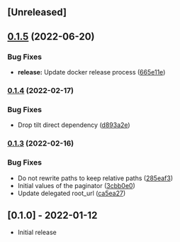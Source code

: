 ## [Unreleased]

## [0.1.5](https://github.com/pusewicz/statique/compare/v0.1.4...v0.1.5) (2022-06-20)


### Bug Fixes

* **release:** Update docker release process ([665e11e](https://github.com/pusewicz/statique/commit/665e11e0a5b08ff94c5a96332961c98c3f5e5ce9))

### [0.1.4](https://github.com/pusewicz/statique/compare/v0.1.3...v0.1.4) (2022-02-17)


### Bug Fixes

* Drop tilt direct dependency ([d893a2e](https://github.com/pusewicz/statique/commit/d893a2e847e6317e6e7b80d1179ecd966e1bfc3a))

### [0.1.3](https://github.com/pusewicz/statique/compare/v0.1.1...v0.1.3) (2022-02-16)


### Bug Fixes

* Do not rewrite paths to keep relative paths ([285eaf3](https://github.com/pusewicz/statique/commit/285eaf3446d7de2dba4fc3b55e7dd87b16092a04))
* Initial values of the paginator ([3cbb0e0](https://github.com/pusewicz/statique/commit/3cbb0e0d680cae38e8cc65cde1299d0fca18a601))
* Update delegated root_url ([ca5ea27](https://github.com/pusewicz/statique/commit/ca5ea273d9e636ed0481fa36fc298769a8697e95))

## [0.1.0] - 2022-01-12

- Initial release
